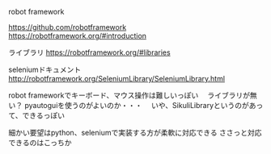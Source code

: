 robot framework

https://github.com/robotframework
https://robotframework.org/#introduction


ライブラリ
https://robotframework.org/#libraries


seleniumドキュメント
http://robotframework.org/SeleniumLibrary/SeleniumLibrary.html


robot frameworkでキーボード、マウス操作は難しいっぽい
　ライブラリが無い？
pyautoguiを使うのがよいのか・・・
　いや、SikuliLibraryというのがあって、できるっぽい

細かい要望はpython、seleniumで実装する方が柔軟に対応できる
ささっと対応できるのはこっちか
